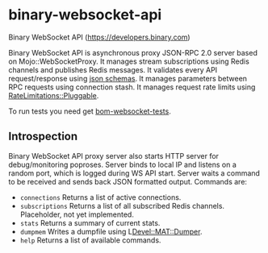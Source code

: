 # binary-websocket-api

Binary WebSocket API (https://developers.binary.com)

Binary WebSocket API is asynchronous proxy JSON-RPC 2.0 server based on Mojo::WebSocketProxy.
It manages stream subscriptions using Redis channels and publishes Redis messages.
It validates every API request/response using [json schemas](https://github.com/regentmarkets/binary-websocket-api/tree/master/config/v3).
It manages parameters between RPC requests using connection stash.
It manages request rate limits using [RateLimitations::Pluggable](https://github.com/binary-com/perl-RateLimitations-Pluggable).

To run tests you need get [bom-websocket-tests](https://github.com/regentmarkets/bom-websocket-tests).

## Introspection

Binary WebSocket API proxy server also starts HTTP server for debug/monitoring poproses.
Server binds to local IP and listens on a random port, which is logged during WS API start.
Server waits a command to be received and sends back JSON formatted output.
Commands are:

* `connections` Returns a list of active connections.
* `subscriptions` Returns a list of all subscribed Redis channels. Placeholder, not yet implemented.
* `stats` Returns a summary of current stats.
* `dumpmem` Writes a dumpfile using L<Devel::MAT::Dumper>.
* `help` Returns a list of available commands.

